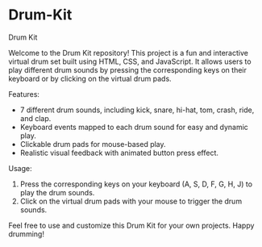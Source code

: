 # Drum-Kit

Drum Kit

Welcome to the Drum Kit repository! This project is a fun and interactive virtual drum set built using HTML, CSS, and JavaScript. It allows users to play different drum sounds by pressing the corresponding keys on their keyboard or by clicking on the virtual drum pads.

Features:
- 7 different drum sounds, including kick, snare, hi-hat, tom, crash, ride, and clap.
- Keyboard events mapped to each drum sound for easy and dynamic play.
- Clickable drum pads for mouse-based play.
- Realistic visual feedback with animated button press effect.

Usage:
1. Press the corresponding keys on your keyboard (A, S, D, F, G, H, J) to play the drum sounds.
2. Click on the virtual drum pads with your mouse to trigger the drum sounds.

Feel free to use and customize this Drum Kit for your own projects. Happy drumming!
